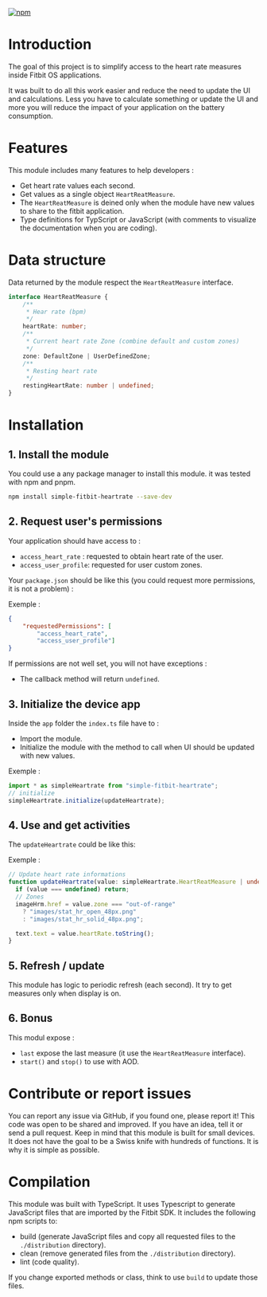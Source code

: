 [![npm](https://img.shields.io/npm/dw/simple-fitbit-heartrate.svg?logo=npm&label=npm%20version)](https://www.npmjs.com/package/simple-fitbit-heartrate)

# Introduction
The goal of this project is to simplify access to the heart rate measures inside Fitbit OS applications.

It was built to do all this work easier and reduce the need to update the UI and calculations. Less you have to calculate something or update the UI and more you will reduce the impact of your application on the battery consumption.

# Features
This module includes many features to help developers :
- Get heart rate values each second.
- Get values as a single object `HeartReatMeasure`.
- The `HeartReatMeasure` is deined only when the module have new values to share to the fitbit application.
- Type definitions for TypScript or JavaScript (with comments to visualize the documentation when you are coding).

# Data structure
Data returned by the module respect the `HeartReatMeasure` interface.
```ts
interface HeartReatMeasure {
    /**
     * Hear rate (bpm)
     */
    heartRate: number;
    /**
     * Current heart rate Zone (combine default and custom zones)
     */
    zone: DefaultZone | UserDefinedZone;
    /**
     * Resting heart rate
     */
    restingHeartRate: number | undefined;
}
```

# Installation

## 1. Install the module

You could use a any package manager to install this module. it was tested with npm and pnpm.

```sh
npm install simple-fitbit-heartrate --save-dev
```

## 2. Request user's permissions

Your application should have access to :
- `access_heart_rate` : requested to obtain heart rate of the user.
- `access_user_profile`: requested for user custom zones.

Your `package.json` should be like this (you could request more permissions, it is not a problem) : 

Exemple :
```json
{
    "requestedPermissions": [
        "access_heart_rate",
        "access_user_profile"]
}
```
If permissions are not well set, you will not have exceptions :
- The callback method will return `undefined`.

## 3. Initialize the device app

Inside the `app` folder the `index.ts` file have to :
- Import the module.
- Initialize the module with the method to call when UI should be updated with new values.

Exemple :
```ts
import * as simpleHeartrate from "simple-fitbit-heartrate";
// initialize
simpleHeartrate.initialize(updateHeartrate);
```

## 4. Use and get activities

The `updateHeartrate` could be like this:

Exemple :
```ts
// Update heart rate informations
function updateHeartrate(value: simpleHeartrate.HeartReatMeasure | undefined): void {
  if (value === undefined) return;
  // Zones
  imageHrm.href = value.zone === "out-of-range"
    ? "images/stat_hr_open_48px.png"
    : "images/stat_hr_solid_48px.png";

  text.text = value.heartRate.toString();
}
```

## 5. Refresh / update

This module has logic to periodic refresh (each second). It try to get measures only when display is on.

## 6. Bonus

This modul expose :
- `last` expose the last measure (it use the `HeartReatMeasure` interface).
- `start()` and `stop()` to use with AOD.

# Contribute or report issues

You can report any issue via GitHub, if you found one, please report it!
This code was open to be shared and improved. If you have an idea, tell it or send a pull request.
Keep in mind that this module is built for small devices. It does not have the goal to be a Swiss knife with hundreds of functions. It is why it is simple as possible.

# Compilation

This module was built with TypeScript. It uses Typescript to generate JavaScript files that are imported by the Fitbit SDK.
It includes the following npm scripts to:
- build (generate JavaScript files and copy all requested files to the `./distribution` directory).
- clean (remove generated files from the `./distribution` directory).
- lint (code quality).

If you change exported methods or class, think to use `build` to update those files.